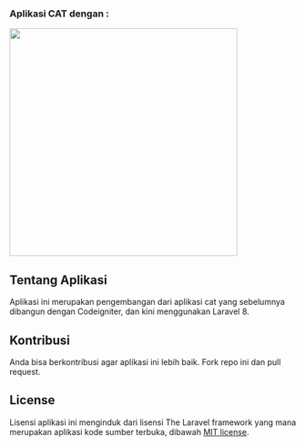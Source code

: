 <p align="center">
    <h3>Aplikasi CAT dengan : </h3>
    <a href="https://laravel.com" target="_blank"><img src="https://raw.githubusercontent.com/laravel/art/master/logo-lockup/5%20SVG/2%20CMYK/1%20Full%20Color/laravel-logolockup-cmyk-red.svg" width="400"></a>
</p>

## Tentang Aplikasi

Aplikasi ini merupakan pengembangan dari aplikasi cat yang sebelumnya dibangun dengan Codeigniter, dan kini menggunakan Laravel 8.

## Kontribusi

Anda bisa berkontribusi agar aplikasi ini lebih baik. Fork repo ini dan pull request.

## License

Lisensi aplikasi ini menginduk dari lisensi The Laravel framework yang mana merupakan aplikasi kode sumber terbuka, dibawah [MIT license](https://opensource.org/licenses/MIT).
